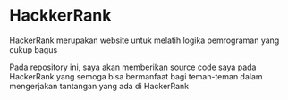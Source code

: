 # HackkerRank

<p>HackerRank merupakan website untuk melatih logika pemrograman yang cukup bagus</p>
<p>Pada repository ini, saya akan memberikan source code saya pada HackerRank yang semoga bisa bermanfaat bagi teman-teman dalam mengerjakan tantangan yang ada di HackerRank</p>

